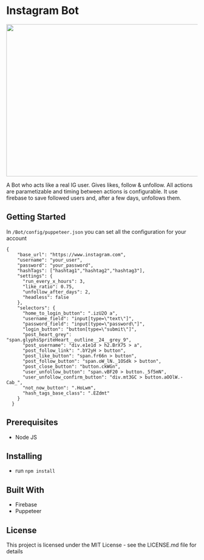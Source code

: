 # Instagram Bot

<img src="https://media.giphy.com/media/jV5TVRhrbSdlt4skat/giphy.gif" width="600" height="400" />

A Bot who acts like a real IG user. Gives likes, follow & unfollow. All actions are parametizable and timing between actions is configurable. It use firebase to save followed users and, after a few days, unfollows them.

## Getting Started

In ```/Bot/config/puppeteer.json``` you can set all the configuration for your account
```
{
    "base_url": "https://www.instagram.com",
    "username": "your_user",
    "password": "your_password",
    "hashTags": ["hashtag1","hashtag2","hashtag3"],
    "settings": {
      "run_every_x_hours": 3,
      "like_ratio": 0.75,
      "unfollow_after_days": 2,
      "headless": false
    },
    "selectors": {
      "home_to_login_button": ".izU2O a",
      "username_field": "input[type=\"text\"]",
      "password_field": "input[type=\"password\"]",
      "login_button": "button[type=\"submit\"]",
      "post_heart_grey": "span.glyphsSpriteHeart__outline__24__grey_9",
      "post_username": "div.e1e1d > h2.BrX75 > a",
      "post_follow_link": ".bY2yH > button",
      "post_like_button": "span.fr66n > button",
      "post_follow_button": "span.oW_lN._1OSdk > button",
      "post_close_button": "button.ckWGn",
      "user_unfollow_button": "span.vBF20 > button._5f5mN",
      "user_unfollow_confirm_button": "div.mt3GC > button.aOOlW.-Cab_",
      "not_now_button": ".HoLwm",
      "hash_tags_base_class": ".EZdmt"
    }
  }
```
## Prerequisites

* Node JS


## Installing

* run ```npm install```

## Built With

* Firebase
* Puppeteer

## License

This project is licensed under the MIT License - see the LICENSE.md file for details

